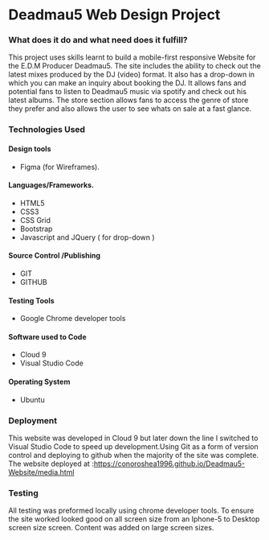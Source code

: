 # Deadmau5 Web Design Project

### What does it do and what need does it fulfill?

This project uses skills learnt to build a mobile-first responsive Website for the E.D.M Producer Deadmau5. The site includes the ability to check out the latest mixes produced by the DJ (video) format. It also has a drop-down in which you can make an inquiry about booking the DJ. It allows fans and potential fans to listen to Deadmau5 music via spotify and check out his latest albums. The store section allows fans to access the genre of store they prefer and also allows the user to see whats on sale at a fast glance. 

### Technologies Used

#### Design tools
- Figma (for Wireframes).

#### Languages/Frameworks. 
- HTML5
- CSS3 
- CSS Grid
- Bootstrap
- Javascript and JQuery ( for drop-down )

#### Source Control /Publishing
- GIT
- GITHUB

#### Testing Tools
- Google Chrome developer tools


#### Software used to Code
- Cloud 9
- Visual Studio Code

#### Operating System
- Ubuntu

### Deployment

This website was developed in Cloud 9 but later down the line I switched to Visual Studio Code to speed up development.Using Git as a form of version control and deploying to github when the majority of the site was complete. The website deployed at :https://conoroshea1996.github.io/Deadmau5-Website/media.html



### Testing
All testing was preformed locally using chrome developer tools. To ensure the site worked looked good on all screen size from an Iphone-5 to Desktop screen size screen. Content was added on large screen sizes.

